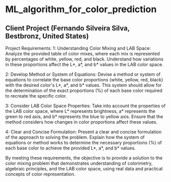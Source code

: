 # ML_algorithm_for_color_prediction
## Client Project (Fernando Silveira Silva, Bestbronz, United States)
Project Requirements:
1: Understanding Color Mixing and LAB Space: Analyze the provided table of color mixes, where each mix is represented by percentages of white, yellow, red, and black. Understand how variations in these proportions affect the L*, a*, and b* values in the LAB color space.

2: Develop Method or System of Equations: Devise a method or system of equations to correlate the base color proportions (white, yellow, red, black) with the desired color's L*, a*, and b* values. This system should allow for the determination of the exact proportions (%) of each base color required to recreate the specific color.

3: Consider LAB Color Space Properties: Take into account the properties of the LAB color space, where L* represents brightness, a* represents the green to red axis, and b* represents the blue to yellow axis. Ensure that the method considers how changes in color proportions affect these values.

4: Clear and Concise Formulation: Present a clear and concise formulation of the approach to solving the problem. Explain how the system of equations or method works to determine the necessary proportions (%) of each base color to achieve the provided L*, a*, and b* values.

By meeting these requirements, the objective is to provide a solution to the color mixing problem that demonstrates understanding of colorimetry, algebraic principles, and the LAB color space, using real data and practical concepts of color representation.
